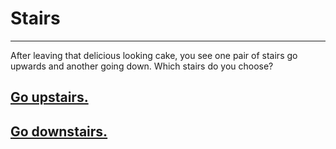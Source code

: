# Stairs
---

After leaving that delicious looking cake, you see one pair of stairs go upwards and another going down. Which stairs do you choose?

## [Go upstairs.](good-ending.md)
## [Go downstairs.](bad-ending.md)